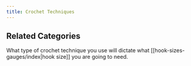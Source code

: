 ```yaml
---
title: Crochet Techniques
---
```

## Related Categories
What type of crochet technique you use will dictate what [[hook-sizes-gauges/index|hook size]] you are going to need. 